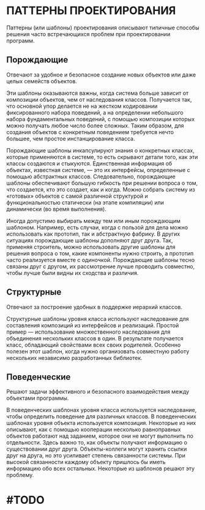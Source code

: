 ПАТТЕРНЫ ПРОЕКТИРОВАНИЯ  
========================
Паттерны (или шаблоны) проектирования описывают типичные способы решения часто встречающихся проблем при проектировании программ.


Порождающие
-----------------------
Отвечают за удобное и безопасное создание новых объектов или даже целых семейств объектов.

Эти шаблоны оказываются важны, когда система больше зависит от композиции объектов, чем от наследования классов.
Получается так, что основной упор делается не на жестком кодировании фиксированного набора поведений,
а на определении небольшого набора фундаментальных поведений, с помощью композиции которых можно получать любое число более сложных. Таким образом, для создания объектов с конкретным поведением требуется нечто большее, чем простое инстанцирование класса.

Порождающие шаблоны инкапсулируют знания о конкретных классах, которые применяются в системе, то есть скрывают детали того, как эти классы создаются и стыкуются. Единственная информация об объектах, известная системе, — это их интерфейсы, определенные с помощью абстрактных классов. Следовательно, порождающие шаблоны обеспечивают большую гибкость при решении вопроса о том, что создается, кто это создает, как и когда. Можно собрать систему из «готовых» объектов с самой различной структурой и функциональностью статически (на этапе компиляции) или динамически (во время выполнения).

Иногда допустимо выбирать между тем или иным порождающим шаблоном. Например, есть случаи, когда с пользой для дела можно использовать как прототип, так и абстрактную фабрику. В других ситуациях порождающие шаблоны дополняют друг друга. Так, применяя строитель, можно использовать другие шаблоны для решения вопроса о том, какие компоненты нужно строить, а прототип часто реализуется вместе с одиночкой. Порождающие шаблоны тесно связаны друг с другом, их рассмотрение лучше проводить совместно, чтобы лучше были видны их сходства и различия.



Структурные
-----------------------
Отвечают за построение удобных в поддержке иерархий классов.

Структурные шаблоны уровня класса используют наследование для составления композиций из интерфейсов и реализаций.
Простой пример — использование множественного наследования для объединения нескольких классов в один. 
В результате получается класс, обладающий свойствами всех своих родителей. Особенно полезен этот шаблон, 
когда нужно организовать совместную работу нескольких независимо разработанных библиотек.


Поведенческие
-----------------------
Решают задачи эффективного и безопасного взаимодействия между объектами программы.

В поведенческих шаблонах уровня класса используется наследование, чтобы определить
поведение для различных классов. В поведенческих шаблонах уровня объекта используется композиция.
Некоторые из них описывают, как с помощью кооперации несколько равноправных объектов работают над заданием,
которое они не могут выполнить по отдельности. Здесь важно то, как объекты получают информацию о существовании
друг друга. Объекты-коллеги могут хранить ссылки друг на друга, но это усиливает степень связанности системы.
При высокой связанности каждому объекту пришлось бы иметь информацию обо всех остальных. Некоторые из шаблонов
решают эту проблему.


#TODO
========================
